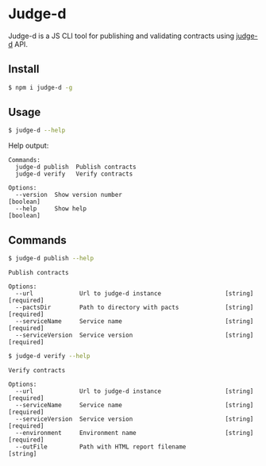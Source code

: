 # Judge-d

Judge-d is a JS CLI tool for publishing and validating contracts using [judge-d](https://github.com/HLTech/judge-d) API.

## Install

```sh
$ npm i judge-d -g
```

## Usage

```sh
$ judge-d --help
```

Help output:

```
Commands:
  judge-d publish  Publish contracts
  judge-d verify   Verify contracts

Options:
  --version  Show version number                                       [boolean]
  --help     Show help                                                 [boolean]

```

## Commands

```sh
$ judge-d publish --help
```

```
Publish contracts

Options:
  --url             Url to judge-d instance                  [string] [required]
  --pactsDir        Path to directory with pacts             [string] [required]
  --serviceName     Service name                             [string] [required]
  --serviceVersion  Service version                          [string] [required]

```

```sh
$ judge-d verify --help
```

```
Verify contracts

Options:
  --url             Url to judge-d instance                  [string] [required]
  --serviceName     Service name                             [string] [required]
  --serviceVersion  Service version                          [string] [required]
  --environment     Environment name                         [string] [required]
  --outFile         Path with HTML report filename                      [string]

```
